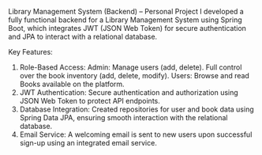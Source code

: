 Library Management System (Backend) – Personal Project
I developed a fully functional backend for a Library Management System using Spring Boot, which integrates JWT (JSON Web Token) for secure authentication and JPA to interact with a relational database.

Key Features:
1. Role-Based Access:
Admin:
Manage users (add, delete).
Full control over the book inventory (add, delete, modify).
Users:
Browse and read Books available on the platform.
2. JWT Authentication:
Secure authentication and authorization using JSON Web Token to protect API endpoints.
3. Database Integration:
Created repositories for user and book data using Spring Data JPA, ensuring smooth interaction with the relational database.
4. Email Service:
A welcoming email is sent to new users upon successful sign-up using an integrated email service.

